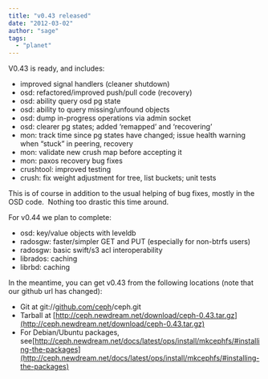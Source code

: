 ```yaml
---
title: "v0.43 released"
date: "2012-03-02"
author: "sage"
tags: 
  - "planet"
---
```


V0.43 is ready, and includes:

- improved signal handlers (cleaner shutdown)
- osd: refactored/improved push/pull code (recovery)
- osd: ability query osd pg state
- osd: ability to query missing/unfound objects
- osd: dump in-progress operations via admin socket
- osd: clearer pg states; added ‘remapped’ and ‘recovering’
- mon: track time since pg states have changed; issue health warning when “stuck” in peering, recovery
- mon: validate new crush map before accepting it
- mon: paxos recovery bug fixes
- crushtool: improved testing
- crush: fix weight adjustment for tree, list buckets; unit tests

This is of course in addition to the usual helping of bug fixes, mostly in the OSD code.  Nothing too drastic this time around.

For v0.44 we plan to complete:

- osd: key/value objects with leveldb
- radosgw: faster/simpler GET and PUT (especially for non-btrfs users)
- radosgw: basic swift/s3 acl interoperability
- librados: caching
- librbd: caching

In the meantime, you can get v0.43 from the following locations (note that our github url has changed):

- Git at git://[github.com/ceph](http://github.com/ceph)/ceph.git
- Tarball at [http://ceph.newdream.net/download/ceph-0.43.tar.gz](http://ceph.newdream.net/download/ceph-0.43.tar.gz)
- For Debian/Ubuntu packages, see[http://ceph.newdream.net/docs/latest/ops/install/mkcephfs/#installing-the-packages](http://ceph.newdream.net/docs/latest/ops/install/mkcephfs/#installing-the-packages)

